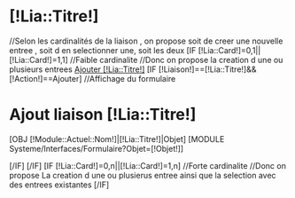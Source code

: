 <div class="Propriete">
	<h1>[!Lia::Titre!]</h1>
	//Selon les cardinalit&eacute;s de la liaison , on propose soit de creer une nouvelle entree , soit d en selectionner une, soit les deux
	[IF [!Lia::Card!]=0,1||[!Lia::Card!]=1,1]
		//Faible cardinalite
		//Donc on propose la creation d une ou plusieurs entrees
		<a href="/[!Lien!]?Liaison=[!Lia::Titre!]&Action=Ajouter">Ajouter [!Lia::Titre!]</a>
		[IF [!Liaison!]==[!Lia::Titre!]&&[!Action!]==Ajouter]
			//Affichage du formulaire
			<form action="" method="post" >
			<div class="GrosseBoiteDeDialogue">
				<h1>Ajout liaison [!Lia::Titre!]</h1>
				[OBJ [!Module::Actuel::Nom!]|[!Lia::Titre!]|Objet]
				[MODULE Systeme/Interfaces/Formulaire?Objet=[!Objet!]]
			</div>
			</form>
		[/IF]
	[/IF]
	[IF [!Lia::Card!]=0,n||[!Lia::Card!]=1,n]
		//Forte cardinalite
		//Donc on propose La creation d une ou plusierus entree ainsi que la selection avec des entrees existantes
	[/IF]
</div>